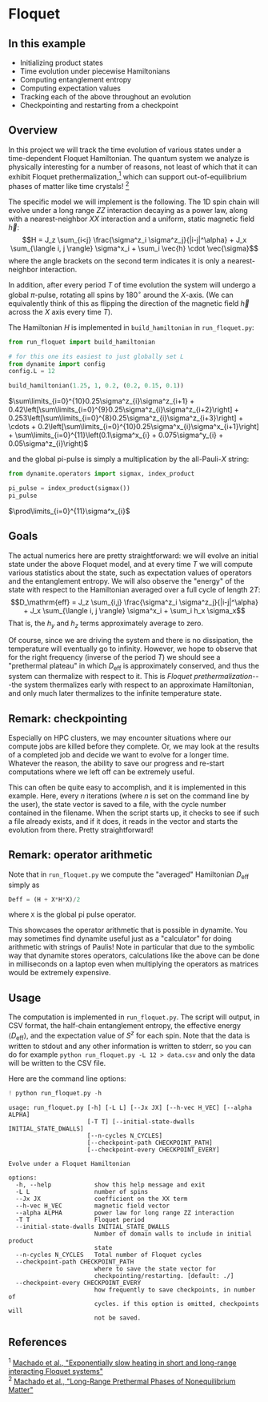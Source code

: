 # Floquet

## In this example

 - Initializing product states
 - Time evolution under piecewise Hamiltonians
 - Computing entanglement entropy
 - Computing expectation values
 - Tracking each of the above throughout an evolution
 - Checkpointing and restarting from a checkpoint
 
## Overview

In this project we will track the time evolution of various states under a time-dependent Floquet Hamiltonian. The quantum system we analyze is physically interesting for a number of reasons, not least of which that it can exhibit Floquet prethermalization,[<sup>1</sup>](#ref1) which can support out-of-equilibrium phases of matter like time crystals! [<sup>2</sup>](#ref2)

The specific model we will implement is the following. The 1D spin chain will evolve under a long range $ZZ$ interaction decaying as a power law, along with a nearest-neighbor $XX$ interaction and a uniform, static magnetic field $\vec{h}$:
$$H = J_z \sum_{i<j} \frac{\sigma^z_i \sigma^z_j}{|i-j|^\alpha} + J_x \sum_{\langle i, j \rangle} \sigma^x_i + \sum_i \vec{h} \cdot \vec{\sigma}$$
where the angle brackets on the second term indicates it is only a nearest-neighbor interaction.

In addition, after every period $T$ of time evolution the system will undergo a global $\pi$-pulse, rotating all spins by $180^\circ$ around the $X$-axis. (We can equivalently think of this as flipping the direction of the magnetic field $\vec{h}$ across the $X$ axis every time $T$).

The Hamiltonian $H$ is implemented in `build_hamiltonian` in `run_floquet.py`:


```python
from run_floquet import build_hamiltonian

# for this one its easiest to just globally set L
from dynamite import config
config.L = 12

build_hamiltonian(1.25, 1, 0.2, (0.2, 0.15, 0.1))
```




$\sum\limits_{i=0}^{10}0.25\sigma^z_{i}\sigma^z_{i+1} + 0.42\left[\sum\limits_{i=0}^{9}0.25\sigma^z_{i}\sigma^z_{i+2}\right] + 0.253\left[\sum\limits_{i=0}^{8}0.25\sigma^z_{i}\sigma^z_{i+3}\right] + \cdots + 0.2\left[\sum\limits_{i=0}^{10}0.25\sigma^x_{i}\sigma^x_{i+1}\right] + \sum\limits_{i=0}^{11}\left(0.1\sigma^x_{i} + 0.075\sigma^y_{i} + 0.05\sigma^z_{i}\right)$



and the global pi-pulse is simply a multiplication by the all-Pauli-$X$ string:


```python
from dynamite.operators import sigmax, index_product

pi_pulse = index_product(sigmax())
pi_pulse
```




$\prod\limits_{i=0}^{11}\sigma^x_{i}$



## Goals

The actual numerics here are pretty straightforward: we will evolve an initial state under the above Floquet model, and at every time $T$ we will compute various statistics about the state, such as expectation values of operators and the entanglement entropy. We will also observe the "energy" of the state with respect to the Hamiltonian averaged over a full cycle of length $2T$:
$$D_\mathrm{eff} = J_z \sum_{i,j} \frac{\sigma^z_i \sigma^z_j}{|i-j|^\alpha} + J_x \sum_{\langle i, j \rangle} \sigma^x_i + \sum_i h_x \sigma_x$$
That is, the $h_y$ and $h_z$ terms approximately average to zero. 

Of course, since we are driving the system and there is no dissipation, the temperature will eventually go to infinity. However, we hope to observe that for the right frequency (inverse of the period $T$) we should see a "prethermal plateau" in which $D_\mathrm{eff}$ is approximately conserved, and thus the system can thermalize with respect to it. This is *Floquet prethermalization*---the system thermalizes early with respect to an approximate Hamiltonian, and only much later thermalizes to the infinite temperature state.

## Remark: checkpointing

Especially on HPC clusters, we may encounter situations where our compute jobs are killed before they complete. Or, we may look at the results of a completed job and decide we want to evolve for a longer time. Whatever the reason, the ability to save our progress and re-start computations where we left off can be extremely useful.

This can often be quite easy to accomplish, and it is implemented in this example. Here, every $n$ iterations (where $n$ is set on the command line by the user), the state vector is saved to a file, with the cycle number contained in the filename. When the script starts up, it checks to see if such a file already exists, and if it does, it reads in the vector and starts the evolution from there. Pretty straightforward!

## Remark: operator arithmetic

Note that in `run_floquet.py` we compute the "averaged" Hamiltonian $D_\mathrm{eff}$ simply as

```python
Deff = (H + X*H*X)/2
```
where `X` is the global pi pulse operator.

This showcases the operator arithmetic that is possible in dynamite. You may sometimes find dynamite useful just as a "calculator" for doing arithmetic with strings of Paulis! Note in particular that due to the symbolic way that dynamite stores operators, calculations like the above can be done in milliseconds on a laptop even when multiplying the operators as matrices would be extremely expensive.

## Usage

The computation is implemented in `run_floquet.py`. The script will output, in CSV format, the half-chain entanglement entropy, the effective energy $\langle D_\mathrm{eff} \rangle$, and the expectation value of $S^z$ for each spin. Note that the data is written to stdout and any other information is written to stderr, so you can do for example `python run_floquet.py -L 12 > data.csv` and only the data will be written to the CSV file.

Here are the command line options:


```python
! python run_floquet.py -h
```

    usage: run_floquet.py [-h] [-L L] [--Jx JX] [--h-vec H_VEC] [--alpha ALPHA]
                          [-T T] [--initial-state-dwalls INITIAL_STATE_DWALLS]
                          [--n-cycles N_CYCLES]
                          [--checkpoint-path CHECKPOINT_PATH]
                          [--checkpoint-every CHECKPOINT_EVERY]
    
    Evolve under a Floquet Hamiltonian
    
    options:
      -h, --help            show this help message and exit
      -L L                  number of spins
      --Jx JX               coefficient on the XX term
      --h-vec H_VEC         magnetic field vector
      --alpha ALPHA         power law for long range ZZ interaction
      -T T                  Floquet period
      --initial-state-dwalls INITIAL_STATE_DWALLS
                            Number of domain walls to include in initial product
                            state
      --n-cycles N_CYCLES   Total number of Floquet cycles
      --checkpoint-path CHECKPOINT_PATH
                            where to save the state vector for
                            checkpointing/restarting. [default: ./]
      --checkpoint-every CHECKPOINT_EVERY
                            how frequently to save checkpoints, in number of
                            cycles. if this option is omitted, checkpoints will
                            not be saved.


## References

<span id="ref1"><sup>1</sup> [Machado et al., "Exponentially slow heating in short and long-range interacting Floquet systems"](https://doi.org/10.1103/PhysRevResearch.1.033202)</span>  
<span id="ref2"><sup>2</sup> [Machado et al., "Long-Range Prethermal Phases of Nonequilibrium Matter"](https://journals.aps.org/prx/abstract/10.1103/PhysRevX.10.011043)</span>  
